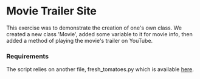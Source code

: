 # Movie Trailer Site

This exercise was to demonstrate the creation of one's own class.  We created a new class 'Movie', added some variable to it for movie info, then added a method of playing the movie's trailer on YouTube.

### Requirements

The script relies on another file, fresh_tomatoes.py which is available [here](https://s3.amazonaws.com/udacity-hosted-downloads/ud036/fresh_tomatoes.py).
